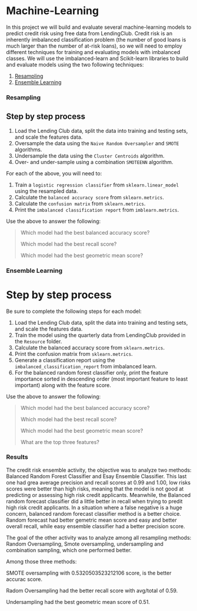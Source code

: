 # Machine-Learning

In this project we will build and evaluate several machine-learning models to predict credit risk using free data from LendingClub. Credit risk is an inherently imbalanced classification problem (the number of good loans is much larger than the number of at-risk loans), so we will need to employ different techniques for training and evaluating models with imbalanced classes. We will use the imbalanced-learn and Scikit-learn libraries to build and evaluate models using the two following techniques:

1. [Resampling](#Resampling)
2. [Ensemble Learning](#Ensemble-Learning)

### Resampling

## Step by step process

1. Load the Lending Club data, split the data into training and testing sets, and scale the features data.
2. Oversample the data using the `Naive Random Oversampler` and `SMOTE` algorithms.
3. Undersample the data using the `Cluster Centroids` algorithm.
4. Over- and under-sample using a combination `SMOTEENN` algorithm.

For each of the above, you will need to:

1. Train a `logistic regression classifier` from `sklearn.linear_model` using the resampled data.
2. Calculate the `balanced accuracy score` from `sklearn.metrics`.
3. Calculate the `confusion matrix` from `sklearn.metrics`.
4. Print the `imbalanced classification report` from `imblearn.metrics`.

Use the above to answer the following:

> Which model had the best balanced accuracy score?
>
> Which model had the best recall score?
>
> Which model had the best geometric mean score?

### Ensemble Learning

# Step by step process

Be sure to complete the following steps for each model:

1. Load the Lending Club data, split the data into training and testing sets, and scale the features data.
2. Train the model using the quarterly data from LendingClub provided in the `Resource` folder.
3. Calculate the balanced accuracy score from `sklearn.metrics`.
4. Print the confusion matrix from `sklearn.metrics`.
5. Generate a classification report using the `imbalanced_classification_report` from imbalanced learn.
6. For the balanced random forest classifier only, print the feature importance sorted in descending order (most important feature to least important) along with the feature score.

Use the above to answer the following:

> Which model had the best balanced accuracy score?
>
> Which model had the best recall score?
>
> Which model had the best geometric mean score?
>
> What are the top three features?

### Results

The credit risk ensemble activity, the objective was to analyze two methods: Balanced Random Forest Classifier and Esay Ensemble Classifier. This last one had grea average precision and recall scores at 0.99 and 1.00, low risks scores were better than high risks, meaning that the model is not good at predicting or assessing high risk credit applicants. Meanwhile, the Balanced random forecast classifier did a little better in recall when trying to predit high risk credit applicants. In a situation where a false negative is a huge concern, balanced random forecast classifier method is a better choice. Random forecast had better gemetric mean score and easy and better overall recall, while easy ensemble classifier had a better precision score.

The goal of the other activity was to analyze among all resampling methods: Random Oversampling, Smote oversampling, undersampling and combination sampling, which one performed better.

Among those three methods:

SMOTE oversampling with 0.5320503523212106 score, is the better accurac score.

Radom Oversampling had the better recall score with avg/total of 0.59.

Undersampling had the best geometric mean score of 0.51.
